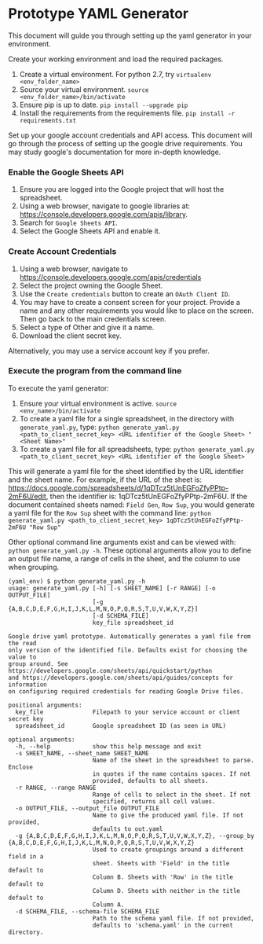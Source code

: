 # Prototype YAML Generator

This document will guide you through setting up the yaml generator in your environment.

Create your working environment and load the required packages.
  1.  Create a virtual environment.  For python 2.7, try `virtualenv <env_folder_name>`
  2.  Source your virtual environment.  `source <env_folder_name>/bin/activate`
  3.  Ensure pip is up to date.  `pip install --upgrade pip`
  4.  Install the requirements from the requirements file.  `pip install -r requirements.txt`

Set up your google account credentials and API access.  This document will go through the process of setting up the google drive requirements.  You may study google's documentation for more in-depth knowledge.

### Enable the Google Sheets API
  1.  Ensure you are logged into the Google project that will host the spreadsheet.
  2.  Using a web browser, navigate to google libraries at: https://console.developers.google.com/apis/library.
  3.  Search for `Google Sheets API`.
  4.  Select the Google Sheets API and enable it.

### Create Account Credentials
  1.  Using a web browser, navigate to https://console.developers.google.com/apis/credentials
  2.  Select the project owning the Google Sheet.
  2.  Use the `Create credentials` button to create an `OAuth Client ID`.
  3.  You may have to create a consent screen for your project.  Provide a name and any other requirements you would like to place on the screen.  Then go back to the main credentials screen.
  4.  Select a type of Other and give it a name.
  5.  Download the client secret key.

Alternatively, you may use a service account key if you prefer.

### Execute the program from the command line
To execute the yaml generator:
  1.  Ensure your virtual environment is active.  `source <env_name>/bin/activate`
  2.  To create a yaml file for a single spreadsheet, in the directory with `generate_yaml.py`, type:  `python generate_yaml.py <path_to_client_secret_key> <URL identifier of the Google Sheet> "<Sheet Name>"`
  3.  To create a yaml file for all spreadsheets, type: `python generate_yaml.py <path_to_client_secret_key> <URL identifier of the Google Sheet>`

This will generate a yaml file for the sheet identified by the URL identifier and the sheet name.  For example, if the URL of the sheet is:  https://docs.google.com/spreadsheets/d/1qDTcz5tUnEGFoZfyPPtp-2mF6U/edit, then the identifier is:  1qDTcz5tUnEGFoZfyPPtp-2mF6U.  If the document contained sheets named:  `Field Gen`, `Row Sup`, you would generate a yaml file for the `Row Sup` sheet with the command line:  `python generate_yaml.py <path_to_client_secret_key> 1qDTcz5tUnEGFoZfyPPtp-2mF6U "Row Sup"`

Other optional command line arguments exist and can be viewed with: `python generate_yaml.py -h`.  These optional arguments allow you to define an output file name, a range of cells in the sheet, and the column to use when grouping.

```
(yaml_env) $ python generate_yaml.py -h
usage: generate_yaml.py [-h] [-s SHEET_NAME] [-r RANGE] [-o OUTPUT_FILE]
                        [-g {A,B,C,D,E,F,G,H,I,J,K,L,M,N,O,P,Q,R,S,T,U,V,W,X,Y,Z}]
                        [-d SCHEMA_FILE]
                        key_file spreadsheet_id

Google drive yaml prototype. Automatically generates a yaml file from the read
only version of the identified file. Defaults exist for choosing the value to
group around. See https://developers.google.com/sheets/api/quickstart/python
and https://developers.google.com/sheets/api/guides/concepts for information
on configuring required credentials for reading Google Drive files.

positional arguments:
  key_file              Filepath to your service account or client secret key
  spreadsheet_id        Google spreadsheet ID (as seen in URL)

optional arguments:
  -h, --help            show this help message and exit
  -s SHEET_NAME, --sheet_name SHEET_NAME
                        Name of the sheet in the spreadsheet to parse. Enclose
                        in quotes if the name contains spaces. If not
                        provided, defaults to all sheets.
  -r RANGE, --range RANGE
                        Range of cells to select in the sheet. If not
                        specified, returns all cell values.
  -o OUTPUT_FILE, --output_file OUTPUT_FILE
                        Name to give the produced yaml file. If not provided,
                        defaults to out.yaml
  -g {A,B,C,D,E,F,G,H,I,J,K,L,M,N,O,P,Q,R,S,T,U,V,W,X,Y,Z}, --group_by {A,B,C,D,E,F,G,H,I,J,K,L,M,N,O,P,Q,R,S,T,U,V,W,X,Y,Z}
                        Used to create groupings around a different field in a
                        sheet. Sheets with 'Field' in the title default to
                        Column B. Sheets with 'Row' in the title default to
                        Column D. Sheets with neither in the title default to
                        Column A.
  -d SCHEMA_FILE, --schema-file SCHEMA_FILE
                        Path to the schema yaml file. If not provided,
                        defaults to 'schema.yaml' in the current directory.
```
